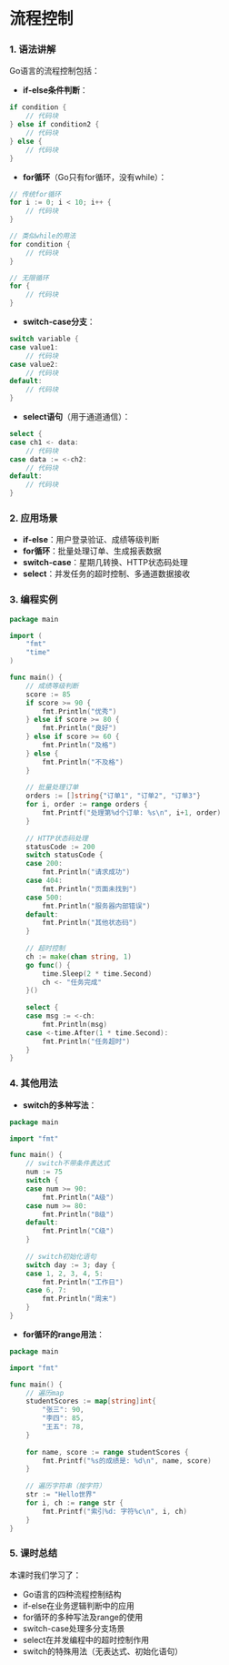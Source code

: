# 流程控制

### 1. 语法讲解

Go语言的流程控制包括：

- **if-else条件判断**：
```go
if condition {
    // 代码块
} else if condition2 {
    // 代码块
} else {
    // 代码块
}
```

- **for循环**（Go只有for循环，没有while）：
```go
// 传统for循环
for i := 0; i < 10; i++ {
    // 代码块
}

// 类似while的用法
for condition {
    // 代码块
}

// 无限循环
for {
    // 代码块
}
```

- **switch-case分支**：
```go
switch variable {
case value1:
    // 代码块
case value2:
    // 代码块
default:
    // 代码块
}
```

- **select语句**（用于通道通信）：
```go
select {
case ch1 <- data:
    // 代码块
case data := <-ch2:
    // 代码块
default:
    // 代码块
}
```

### 2. 应用场景

- **if-else**：用户登录验证、成绩等级判断
- **for循环**：批量处理订单、生成报表数据
- **switch-case**：星期几转换、HTTP状态码处理
- **select**：并发任务的超时控制、多通道数据接收

### 3. 编程实例

```go
package main

import (
    "fmt"
    "time"
)

func main() {
    // 成绩等级判断
    score := 85
    if score >= 90 {
        fmt.Println("优秀")
    } else if score >= 80 {
        fmt.Println("良好")
    } else if score >= 60 {
        fmt.Println("及格")
    } else {
        fmt.Println("不及格")
    }
    
    // 批量处理订单
    orders := []string{"订单1", "订单2", "订单3"}
    for i, order := range orders {
        fmt.Printf("处理第%d个订单: %s\n", i+1, order)
    }
    
    // HTTP状态码处理
    statusCode := 200
    switch statusCode {
    case 200:
        fmt.Println("请求成功")
    case 404:
        fmt.Println("页面未找到")
    case 500:
        fmt.Println("服务器内部错误")
    default:
        fmt.Println("其他状态码")
    }
    
    // 超时控制
    ch := make(chan string, 1)
    go func() {
        time.Sleep(2 * time.Second)
        ch <- "任务完成"
    }()
    
    select {
    case msg := <-ch:
        fmt.Println(msg)
    case <-time.After(1 * time.Second):
        fmt.Println("任务超时")
    }
}
```

### 4. 其他用法

- **switch的多种写法**：

```go
package main

import "fmt"

func main() {
    // switch不带条件表达式
    num := 75
    switch {
    case num >= 90:
        fmt.Println("A级")
    case num >= 80:
        fmt.Println("B级")
    default:
        fmt.Println("C级")
    }
    
    // switch初始化语句
    switch day := 3; day {
    case 1, 2, 3, 4, 5:
        fmt.Println("工作日")
    case 6, 7:
        fmt.Println("周末")
    }
}
```

- **for循环的range用法**：

```go
package main

import "fmt"

func main() {
    // 遍历map
    studentScores := map[string]int{
        "张三": 90,
        "李四": 85,
        "王五": 78,
    }
    
    for name, score := range studentScores {
        fmt.Printf("%s的成绩是: %d\n", name, score)
    }
    
    // 遍历字符串（按字符）
    str := "Hello世界"
    for i, ch := range str {
        fmt.Printf("索引%d: 字符%c\n", i, ch)
    }
}
```

### 5. 课时总结

本课时我们学习了：
- Go语言的四种流程控制结构
- if-else在业务逻辑判断中的应用
- for循环的多种写法及range的使用
- switch-case处理多分支场景
- select在并发编程中的超时控制作用
- switch的特殊用法（无表达式、初始化语句）
